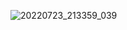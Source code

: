 ![20220723_213359_039](https://user-images.githubusercontent.com/109055420/181243339-41665553-5578-4558-b48a-1bcbd2bfad43.png)
